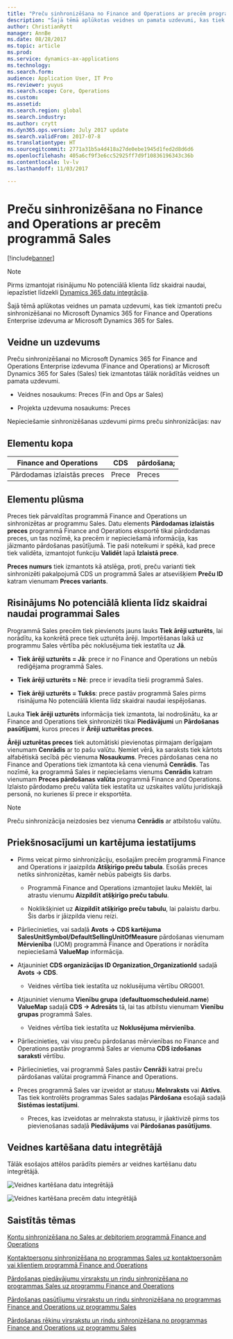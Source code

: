 ```yaml
---
title: "Preču sinhronizēšana no Finance and Operations ar precēm programmā Sales"
description: "Šajā tēmā aplūkotas veidnes un pamata uzdevumi, kas tiek izmantoti preču sinhronizēšanai no Microsoft Dynamics 365 for Finance and Operations Enterprise izdevuma ar Microsoft Dynamics 365 for Sales."
author: ChristianRytt
manager: AnnBe
ms.date: 08/28/2017
ms.topic: article
ms.prod: 
ms.service: dynamics-ax-applications
ms.technology: 
ms.search.form: 
audience: Application User, IT Pro
ms.reviewer: yuyus
ms.search.scope: Core, Operations
ms.custom: 
ms.assetid: 
ms.search.region: global
ms.search.industry: 
ms.author: crytt
ms.dyn365.ops.version: July 2017 update
ms.search.validFrom: 2017-07-8
ms.translationtype: HT
ms.sourcegitcommit: 2771a31b5a4d418a27de0ebe1945d1fed2d8d6d6
ms.openlocfilehash: 405a6cf9f3e6cc52925ff7d9f10836196343c36b
ms.contentlocale: lv-lv
ms.lasthandoff: 11/03/2017

---
```


# <a name="synchronize-products-from-finance-and-operations-to-products-in-sales"></a>Preču sinhronizēšana no Finance and Operations ar precēm programmā Sales

[!include[banner](../includes/banner.md)]

> [!NOTE]
> Pirms izmantojat risinājumu No potenciālā klienta līdz skaidrai naudai, iepazīstiet līdzekli [Dynamics 365 datu integrācija](/common-data-service/entity-reference/dynamics-365-integration). 

Šajā tēmā aplūkotas veidnes un pamata uzdevumi, kas tiek izmantoti preču sinhronizēšanai no Microsoft Dynamics 365 for Finance and Operations Enterprise izdevuma ar Microsoft Dynamics 365 for Sales.

## <a name="template-and-task"></a>Veidne un uzdevums

Preču sinhronizēšanai no Microsoft Dynamics 365 for Finance and Operations Enterprise izdevuma (Finance and Operations) ar Microsoft Dynamics 365 for Sales (Sales) tiek izmantotas tālāk norādītās veidnes un pamata uzdevumi.

-   Veidnes nosaukums: Preces (Fin and Ops ar Sales)

-   Projekta uzdevuma nosaukums: Preces

Nepieciešamie sinhronizēšanas uzdevumi pirms preču sinhronizācijas: nav

## <a name="entity-set"></a>Elementu kopa

| **Finance and Operations** | **CDS** | **pārdošana;**  |
|----------------------------|---------|------------|
| Pārdodamas izlaistās preces | Prece | Preces   |

## <a name="entity-flow"></a>Elementu plūsma

Preces tiek pārvaldītas programmā Finance and Operations un sinhronizētas ar programmu Sales. Datu elements **Pārdodamas izlaistās preces** programmā Finance and Operations eksportē tikai pārdodamas preces, un tas nozīmē, ka precēm ir nepieciešamā informācija, kas jāizmanto pārdošanas pasūtījumā. Tie paši noteikumi ir spēkā, kad prece tiek validēta, izmantojot funkciju **Validēt** lapā **Izlaistā prece**.

**Preces numurs** tiek izmantots kā atslēga, proti, preču varianti tiek sinhronizēti pakalpojumā CDS un programmā Sales ar atsevišķiem **Preču ID** katram vienumam **Preces variants**.

## <a name="prospect-to-cash-solution-for-sales"></a>Risinājums No potenciālā klienta līdz skaidrai naudai programmai Sales

Programmā Sales precēm tiek pievienots jauns lauks **Tiek ārēji uzturēts**, lai norādītu, ka konkrētā prece tiek uzturēta ārēji. Importēšanas laikā uz programmu Sales vērtība pēc noklusējuma tiek iestatīta uz **Jā**.

-   **Tiek ārēji uzturēts = Jā**: prece ir no Finance and Operations un nebūs rediģējama programmā Sales.

-   **Tiek ārēji uzturēts = Nē**: prece ir ievadīta tieši programmā Sales.

-   **Tiek ārēji uzturēts = Tukšs**: prece pastāv programmā Sales pirms risinājuma No potenciālā klienta līdz skaidrai naudai iespējošanas.

Lauka **Tiek ārēji uzturēts** informācija tiek izmantota, lai nodrošinātu, ka ar Finance and Operations tiek sinhronizēti tikai **Piedāvājumi** un **Pārdošanas pasūtījumi**, kuros preces ir **Ārēji uzturētas preces**.

**Ārēji uzturētas preces** tiek automātiski pievienotas pirmajam derīgajam vienumam **Cenrādis** ar to pašu valūtu. Ņemiet vērā, ka saraksts tiek kārtots alfabētiskā secībā pēc vienuma **Nosaukums**. Preces pārdošanas cena no Finance and Operations tiek izmantota kā cena vienumā **Cenrādis**. Tas nozīmē, ka programmā Sales ir nepieciešams vienums **Cenrādis** katram vienumam **Preces pārdošanas valūta** programmā Finance and Operations. Izlaisto pārdodamo preču valūta tiek iestatīta uz uzskaites valūtu juridiskajā personā, no kurienes šī prece ir eksportēta.

> [!NOTE]
> Preču sinhronizācija neizdosies bez vienuma **Cenrādis** ar atbilstošu valūtu.

## <a name="preconditions-and-mapping-setup"></a>Priekšnosacījumi un kartējuma iestatījums

-   Pirms veicat pirmo sinhronizāciju, esošajām precēm programmā Finance and Operations ir jaaizpilda **Atšķirīgo preču tabula**. Esošās preces netiks sinhronizētas, kamēr nebūs pabeigts šis darbs.

    -   Programmā Finance and Operations izmantojiet lauku Meklēt, lai atrastu vienumu **Aizpildīt atšķirīgo preču tabulu**.

    -   Noklikšķiniet uz **Aizpildīt atšķirīgo preču tabulu**, lai palaistu darbu. Šis darbs ir jāizpilda vienu reizi.

-   Pārliecinieties, vai sadaļā **Avots -\> CDS kartējuma SalesUnitSymbol/DefaultSellingUnitOfMeasure** pārdošanas vienumam **Mērvienība** (UOM) programmā Finance and Operations ir norādīta nepieciešamā **ValueMap** informācija.

-   Atjauniniet **CDS organizācijas ID Organization_OrganizationId** sadaļā **Avots -\> CDS**.

    -   Veidnes vērtība tiek iestatīta uz noklusējuma vērtību ORG001.

-   Atjauniniet vienuma **Vienību grupa** (**defaultuomscheduleid.name**) **ValueMap** sadaļā **CDS -\> Adresāts** tā, lai tas atbilstu vienumam **Vienību grupas** programmā Sales.

    -   Veidnes vērtība tiek iestatīta uz **Noklusējuma mērvienība**.

-   Pārliecinieties, vai visu preču pārdošanas mērvienības no Finance and Operations pastāv programmā Sales ar vienuma **CDS izdošanas saraksti** vērtību.

-   Pārliecinieties, vai programmā Sales pastāv **Cenrāži** katrai preču pārdošanas valūtai programmā Finance and Operations.

-   Preces programmā Sales var izveidot ar statusu **Melnraksts** vai **Aktīvs**. Tas tiek kontrolēts programmas Sales sadaļas **Pārdošana** esošajā sadaļā **Sistēmas iestatījumi**.

    -   Preces, kas izveidotas ar melnraksta statusu, ir jāaktivizē pirms tos pievienošanas sadaļā **Piedāvājums** vai **Pārdošanas pasūtījums**.

## <a name="template-mapping-in-data-integrator"></a>Veidnes kartēšana datu integrētājā

Tālāk esošajos attēlos parādīts piemērs ar veidnes kartēšanu datu integrētājā.

![Veidnes kartēšana datu integrētājā](./media/products-template-mapping-data-integrator-1.png)

![Veidnes kartēšana precēm datu integrētājā](./media/products-template-mapping-data-integrator-2.png)

## <a name="related-topics"></a>Saistītās tēmas

[Kontu sinhronizēšana no Sales ar debitoriem programmā Finance and Operations](accounts-template-mapping.md)

[Kontaktpersonu sinhronizēšana no programmas Sales uz kontaktpersonām vai klientiem programmā Finance and Operations](contacts-template-mapping.md)

[Pārdošanas piedāvājumu virsrakstu un rindu sinhronizēšana no programmas Sales uz programmu Finance and Operations](sales-quotation-template-mapping.md)

[Pārdošanas pasūtījumu virsrakstu un rindu sinhronizēšana no programmas Finance and Operations uz programmu Sales](sales-order-template-mapping.md)

[Pārdošanas rēķinu virsrakstu un rindu sinhronizēšana no programmas Finance and Operations uz programmu Sales](sales-invoice-template-mapping.md)


